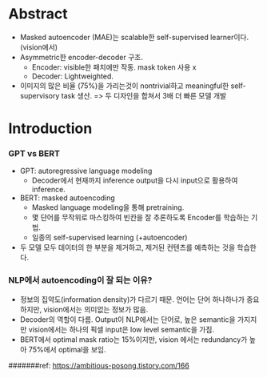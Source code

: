 
# Abstract
- Masked autoencoder (MAE)는 scalable한 self-supervised learner이다. (vision에서)
- Asymmetric한 encoder-decoder 구조.
  - Encoder: visible한 패치에만 작동. mask token 사용 x
  - Decoder: Lightweighted.
- 이미지의 많은 비율 (75%)을 가리는것이 nontrivial하고 meaningful한 self-supervisory task 생산.
=> 두 디자인을 합쳐서 3배 더 빠른 모델 개발


# Introduction

### GPT vs BERT
- GPT: autoregressive language modeling
  - Decoder에서 현재까지 inference output을 다시 input으로 활용하여 inference.  
- BERT: masked autoencoding
  - Masked language modeling을 통해 pretraining. 
  - 몇 단어를 무작위로 마스킹하여 빈칸을 잘 추론하도록 Encoder를 학습하는 기법.
  - 일종의 self-supervised learning (+autoencoder)
- 두 모델 모두 데이터의 한 부분을 제거하고, 제거된 컨텐츠를 예측하는 것을 학습한다.


### NLP에서 autoencoding이 잘 되는 이유?
- 정보의 집약도(information density)가 다르기 때문. 언어는 단어 하나하나가 중요하지만, vision에서는 의미없는 정보가 많음.
- Decoder의 역할이 다름. Output이 NLP에서는 단어로, 높은 semantic을 가지지만 vision에서는 하나의 픽셀 input은 low level semantic을 가짐.
- BERT에서 optimal mask ratio는 15%이지만, vision 에서는 redundancy가 높아 75%에서 optimal을 보임.




#######ref: https://ambitious-posong.tistory.com/166
